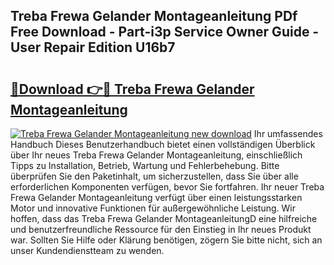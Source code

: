 ## Treba Frewa Gelander Montageanleitung PDf Free Download - Part-i3p Service Owner Guide - User Repair Edition U16b7

# <h2><a href="http://df77f6g.blite.top/?on=Treba+Frewa+Gelander+Montageanleitung">🔗Download 👉🔴 Treba Frewa Gelander Montageanleitung</a></h2>

[![Treba Frewa Gelander Montageanleitung new download](https://i.imgur.com/lujVjoI.png)](http://df77f6g.blite.top/?on=Treba+Frewa+Gelander+Montageanleitung)
Ihr umfassendes Handbuch Dieses Benutzerhandbuch bietet einen vollständigen Überblick über Ihr neues Treba Frewa Gelander Montageanleitung, einschließlich Tipps zu Installation, Betrieb, Wartung und Fehlerbehebung. Bitte überprüfen Sie den Paketinhalt, um sicherzustellen, dass Sie über alle erforderlichen Komponenten verfügen, bevor Sie fortfahren. Ihr neuer Treba Frewa Gelander Montageanleitung verfügt über einen leistungsstarken Motor und innovative Funktionen für außergewöhnliche Leistung. Wir hoffen, dass das Treba Frewa Gelander MontageanleitungD eine hilfreiche und benutzerfreundliche Ressource für den Einstieg in Ihr neues Produkt war. Sollten Sie Hilfe oder Klärung benötigen, zögern Sie bitte nicht, sich an unser Kundendienstteam zu wenden.
